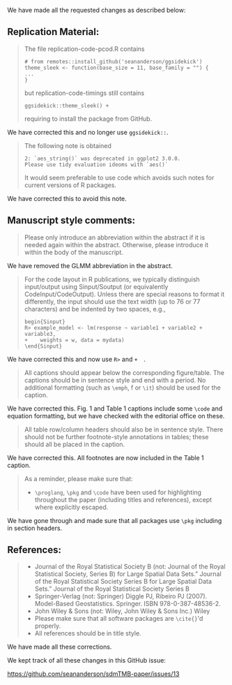 We have made all the requested changes as described below:

## Replication Material:

> The file replication-code-pcod.R contains
>
> ```
> # from remotes::install_github('seananderson/ggsidekick')
> theme_sleek <- function(base_size = 11, base_family = "") {
> ...
> }
> ```
>
> but replication-code-timings still contains
>
> ```
> ggsidekick::theme_sleek() +
> ```
>
> requiring to install the package from GitHub.

We have corrected this and no longer use `ggsidekick::`.

> The following note is obtained
>
> ```
> 2: `aes_string()` was deprecated in ggplot2 3.0.0.
> Please use tidy evaluation ideoms with `aes()`
> ```
>
> It would seem preferable to use code which avoids such notes for current
> versions of R packages.

We have corrected this to avoid this note.

## Manuscript style comments:

> Please only introduce an abbreviation within the abstract if it
> is needed again within the abstract. Otherwise, please introduce
> it within the body of the manuscript.

We have removed the GLMM abbreviation in the abstract.

> For the code layout in R publications, we typically distinguish input/output
> using Sinput/Soutput (or equivalently CodeInput/CodeOutput). Unless there are
> special reasons to format it differently, the input should use the text width
> (up to 76 or 77 characters) and be indented by two spaces, e.g.,
>
> ```
> begin{Sinput}
> R> example_model <- lm(response ~ variable1 + variable2 + variable3,
> +    weights = w, data = mydata)
> \end{Sinput}
> ```

We have corrected this and now use `R>` and `+  `.

> All captions should appear below the corresponding figure/table. The captions
> should be in sentence style and end with a period.  No additional formatting
> (such as `\emph`, f or `\it`) should be used for the caption.

We have corrected this. Fig. 1 and Table 1 captions include some `\code` and equation formatting, but we have checked with the editorial office on these.

> All table row/column headers should also be in sentence style. There should
> not be further footnote-style annotations in tables; these should all be
> placed in the caption.

We have corrected this. All footnotes are now included in the Table 1 caption.

> As a reminder, please make sure that:
> - `\proglang`, `\pkg` and `\code` have been used for highlighting throughout the
> paper (including titles and references), except where explicitly escaped.

We have gone through and made sure that all packages use `\pkg` including in section headers.

## References:

> - Journal of the Royal Statistical Society B (not: Journal of the Royal
>   Statistical Society, Series B) for Large Spatial Data Sets.” Journal of the
>   Royal Statistical Society Series B for Large Spatial Data Sets.” Journal of
>   the Royal Statistical Society Series B
> - Springer-Verlag (not: Springer) Diggle PJ, Ribeiro PJ (2007). Model-Based
>   Geostatistics. Springer. ISBN 978-0-387-48536-2.
> - John Wiley & Sons (not: Wiley, John Wiley & Sons Inc.) Wiley
> - Please make sure that all software packages are `\cite{}`'d properly.
> - All references should be in title style.

We have made all these corrections.

We kept track of all these changes in this GitHub issue:

<https://github.com/seananderson/sdmTMB-paper/issues/13>
